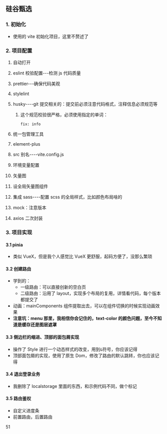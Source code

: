 ## 硅谷甄选

### 1. 初始化

- 使用的 vite 初始化项目，这里不赘述了

### 2. 项目配置

1. 自动打开

2. eslint 校验配置---检测 js 代码质量

3. prettier---确保代码美观

4. stylelint

5. husky----git 提交相关的：提交前必须注意代码格式，注释信息必须规范等

   1. 这个规范校验很严格，必须使用指定的单词：

      `fix: info`

6. 统一包管理工具

7. element-plus

8. src 别名----vite.config.js

9. 环境变量配置

10. 矢量图

11. 设全局矢量图组件

12. 集成 sass----配置 scss 的全局样式，比如颜色布局啥的

13. mock：注意版本
14. axios 二次封装

### 3. 项目实现

#### 3.1 pinia

- 类似 VueX，但是我个人感觉比 VueX 更舒服，起码方便了，没那么繁琐

#### 3.2 创建路由

- 学到的：
  - 一级路由：可以直接创新的空白页
  - 二级路由：沿用了 layout，实现多个布局的复用，详情看代码，每个版本都提交了
- 动画：mainComponents 组件提取出去，可以在组件切换的时候实现动画效果
- **注意坑：menu 那里，我相信你会记住的，text-color 的颜色问题，至今不知道是缓存还是图层遮罩**

#### 3.3 侧边栏的缩进、顶部的面包屑实现

- 操作了 Style 进行一个动态样式的改变，用到`&`符号，你应该记得
- 顶部面包屑的实现，使用了原生 Dom，修改了路由的默认跳转，你也应该记得

#### 3.4 退出登录业务

- 我删除了 localstorage 里面的东西，和示例代码不同，做个标记

#### 3.5 路由鉴权

- 自定义进度条
- 前置路由，后置路由

51
